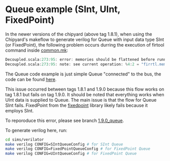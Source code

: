# Queue example (SInt, UInt, FixedPoint)

In the newer versions of the chipyard (above tag 1.8.1), when using the Chipyard's makeflow to generate verilog for Queue with input data type SInt (or FixedPoint), the following problem occurs durring the execution of firtool command inside [common.mk](./common.mk):
```scala
Decoupled.scala:273:95: error: memories should be flattened before running LowerMemory
Decoupled.scala:273:95: note: see current operation: %4:2 = "firrtl.mem"() {annotations = [], depth = 2 : i64, name = "ram", nameKind = #firrtl<name_kind droppable_name>, portAnnotations = [[], []], portNames = ["MPORT", "io_deq_bits_MPORT"], readLatency = 0 : i32, ruw = 0 : i32, writeLatency = 1 : i32} : () -> (!firrtl.bundle<addr: uint<1>, en: uint<1>, clk: clock, data: sint<16>, mask: uint<1>>, !firrtl.bundle<addr: uint<1>, en: uint<1>, clk: clock, data flip: sint<16>>)
```

The Queue code example is just simple Queue "connected" to the bus, the code can be found [here](./generators/chipyard/src/main/scala/Queue/QueueExample.scala).

This issue occurred between tags 1.8.1 and 1.9.0 because this flow works on tag 1.8.1 but fails on tag 1.9.0. It should be noted that everything works when UInt data is supplied to Queue. The main issue is that the flow for Queue SInt fails. FixedPoint from the [fixedpoint](https://github.com/ucb-bar/fixedpoint) library likely fails because it employs SInt.

To reporoduce this error, please see branch [1.9.0_queue](https://github.com/milovanovic/chipyard/tree/1.9.0_queue).

To generate verilog here, run:
```bash
cd sims/verilator
make verilog CONFIG=SIntQueueConfig # for SInt Queue
make verilog CONFIG=FixedPointQueueConfig # for FixedPoint Queue
make verilog CONFIG=UIntQueueConfig # for FixedPoint Queue
```
